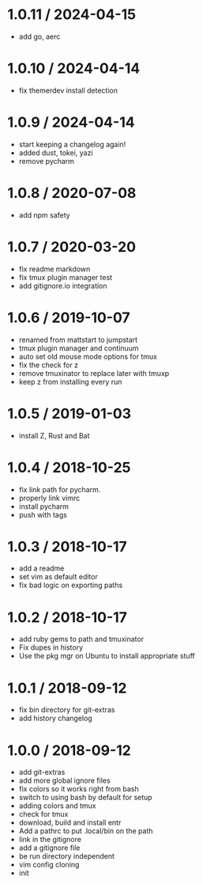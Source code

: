 1.0.11 / 2024-04-15
==================

  * add go, aerc

1.0.10 / 2024-04-14
==================

  * fix themerdev install detection

1.0.9 / 2024-04-14
==================

  * start keeping a changelog again!
  * added dust, tokei, yazi
  * remove pycharm


1.0.8 / 2020-07-08
==================

  * add npm safety

1.0.7 / 2020-03-20
==================

  * fix readme markdown
  * fix tmux plugin manager test
  * add gitignore.io integration

1.0.6 / 2019-10-07
==================

  * renamed from mattstart to jumpstart
  * tmux plugin manager and continuum
  * auto set old mouse mode options for tmux
  * fix the check for z
  * remove tmuxinator to replace later with tmuxp
  * keep z from installing every run

1.0.5 / 2019-01-03
==================

  * install Z, Rust and Bat

1.0.4 / 2018-10-25 
==================

 * fix link path for pycharm.
 * properly link vimrc
 * install pycharm
 * push with tags

1.0.3 / 2018-10-17
==================

  * add a readme
  * set vim as default editor
  * fix bad logic on exporting paths

1.0.2 / 2018-10-17
==================

  * add ruby gems to path and tmuxinator
  * Fix dupes in history
  * Use the pkg mgr on Ubuntu to install appropriate stuff

1.0.1 / 2018-09-12
==================

  * fix bin directory for git-extras
  * add history changelog

1.0.0 / 2018-09-12 
==================

 * add git-extras
 * add more global ignore files
 * fix colors so it works right from bash
 * switch to using bash by default for setup
 * adding colors and tmux
 * check for tmux
 * download, build and install entr
 * Add a pathrc to put .local/bin on the path
 * link in the gitignore
 * add a gitignore file
 * be run directory independent
 * vim config cloning
 * init
